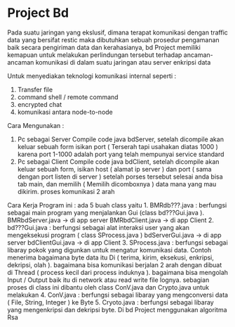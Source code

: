 <h1> Project Bd </h1>

Pada suatu jaringan yang ekslusif, dimana terapat komunikasi dengan traffic data yang bersifat restic maka dibutuhkan sebuah prosedur pengamanan baik secara pengiriman data dan kerahasianya, bd Project memiliki kemapuan untuk melakukan perlindungan tersebut  terhadap ancaman-ancaman komunikasi di dalam suatu jaringan atau server enkripsi data

Untuk menyediakan teknologi komunikasi internal seperti :

1. Transfer file 
2. command shell / remote command
3. encrypted chat 
4. komunikasi antara node-to-node

Cara Mengunakan :
  1. Pc sebagai Server
        Compile code java bdServer, setelah dicompile akan keluar sebuah form isikan port ( Terserah tapi usahakan diatas 1000 ) karena port 1-1000 adalah port yang telah mempunyai service standard
  2. Pc sebagai Client 
        Compile code java bdClient, setelah dicompile akan keluar sebuah form, isikan host ( alamat ip server ) dan port ( sama dengan port listen di server )
  setelah porses tersebut selesai anda bisa tab main, dan memilih ( Memilih dicomboxnya ) data mana yang mau dikirim. proses komunikasi 2 arah

Cara Kerja Program ini :
  ada 5 buah class yaitu 
    1. BMRdb???.java : berfungsi sebagai main program yang menjalankan Gui (class bd???Gui.java ). 
        BMRbdServer.java -> di app server
        BMRbdClient.java -> di app Client
    2. bd???Gui.java : berfungsi sebagai alat interaksi user yang akan mengeksekusi program ( class SProcess.java )
        bdServerGui.java -> di app server
        bdClientGui.java -> di app Client
    3. SProcess.java : berfungsi sebagai libaray pokok yang digunkan untuk mengatur komunikasi data. Contoh menerima bagaimana byte data itu Di ( terima, kirim, eksekusi, enkripsi, dekripsi, olah ). bagaimana bisa komunikasi berjalan 2 arah dengan dibuat di Thread ( process kecil dari process induknya ). bagaimana bisa mengolah Input / Output baik itu di network atau read write file lognya. sebagian proses di class ini dibantu oleh class ConV.java dan Crypto.java untuk melakukan 
    4. ConV.java     : berfungsi sebagai libaray yang mengconversi data ( File, String, Integer ) ke Byte 
    5. Cryoto.java   : berfungsi sebagai libaray yang mengenkripsi dan dekripsi byte. Di bd Project menggunakan algoritma Rsa
